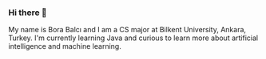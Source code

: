 ### Hi there 👋
My name is Bora Balcı and I am a CS major at Bilkent University, Ankara, Turkey. I'm currently learning Java and
curious to learn more about artificial intelligence and machine learning.

<!--
**balcibora/balcibora** is a ✨ _special_ ✨ repository because its `README.md` (this file) appears on your GitHub profile.

Here are some ideas to get you started:

- 🔭 I’m currently working on ...
- 🌱 I’m currently learning ...
- 👯 I’m looking to collaborate on ...
- 🤔 I’m looking for help with ...
- 💬 Ask me about ...
- 📫 How to reach me: ...
- 😄 Pronouns: ...
- ⚡ Fun fact: ...
-->
